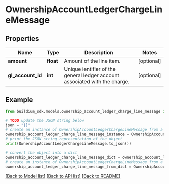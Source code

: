# OwnershipAccountLedgerChargeLineMessage


## Properties

Name | Type | Description | Notes
------------ | ------------- | ------------- | -------------
**amount** | **float** | Amount of the line item. | [optional] 
**gl_account_id** | **int** | Unique ientifier of the general ledger account associated with the charge. | [optional] 

## Example

```python
from buildium_sdk.models.ownership_account_ledger_charge_line_message import OwnershipAccountLedgerChargeLineMessage

# TODO update the JSON string below
json = "{}"
# create an instance of OwnershipAccountLedgerChargeLineMessage from a JSON string
ownership_account_ledger_charge_line_message_instance = OwnershipAccountLedgerChargeLineMessage.from_json(json)
# print the JSON string representation of the object
print(OwnershipAccountLedgerChargeLineMessage.to_json())

# convert the object into a dict
ownership_account_ledger_charge_line_message_dict = ownership_account_ledger_charge_line_message_instance.to_dict()
# create an instance of OwnershipAccountLedgerChargeLineMessage from a dict
ownership_account_ledger_charge_line_message_from_dict = OwnershipAccountLedgerChargeLineMessage.from_dict(ownership_account_ledger_charge_line_message_dict)
```
[[Back to Model list]](../README.md#documentation-for-models) [[Back to API list]](../README.md#documentation-for-api-endpoints) [[Back to README]](../README.md)


